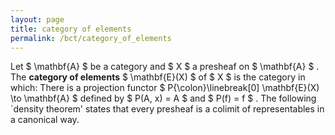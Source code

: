 ```yaml
---
layout: page
title: category of elements
permalink: /bct/category_of_elements
---
```

Let $ \mathbf{A} $ be a category and $ X $ a presheaf on $ \mathbf{A} $ . The **category of elements** $ \mathbf{E}(X) $ of $ X $ is the category in which: There is a projection functor $ P{\colon}\linebreak[0] \mathbf{E}(X) \to \mathbf{A} $ defined by $ P(A, x) = A $ and $ P(f) = f $ . The following `density theorem' states that every presheaf is a colimit of representables in a canonical way.

